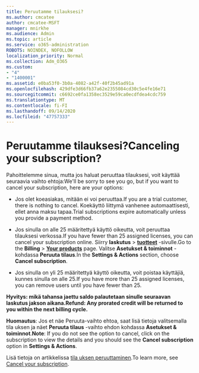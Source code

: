 ```yaml
---
title: Peruutamme tilauksesi?
ms.author: cmcatee
author: cmcatee-MSFT
manager: mnirkhe
ms.audience: Admin
ms.topic: article
ms.service: o365-administration
ROBOTS: NOINDEX, NOFOLLOW
localization_priority: Normal
ms.collection: Adm_O365
ms.custom:
- "4"
- "1400001"
ms.assetid: e0ba53f0-3b0a-4082-a42f-40f2b45ad91a
ms.openlocfilehash: 429dfe3d66fb37a62e2355084cd30c5e4fe16e71
ms.sourcegitcommit: c6692ce0fa1358ec3529e59ca0ecdfdea4cdc759
ms.translationtype: MT
ms.contentlocale: fi-FI
ms.lasthandoff: 09/14/2020
ms.locfileid: "47757333"
---
```

# <a name="canceling-your-subscription"></a><span data-ttu-id="7bbdb-102">Peruutamme tilauksesi?</span><span class="sxs-lookup"><span data-stu-id="7bbdb-102">Canceling your subscription?</span></span>

<span data-ttu-id="7bbdb-103">Pahoittelemme sinua, mutta jos haluat peruuttaa tilauksesi, voit käyttää seuraavia vaihto ehtoja:</span><span class="sxs-lookup"><span data-stu-id="7bbdb-103">We'll be sorry to see you go, but if you want to cancel your subscription, here are your options:</span></span>
  
- <span data-ttu-id="7bbdb-104">Jos olet koeasiakas, mitään ei voi peruuttaa.</span><span class="sxs-lookup"><span data-stu-id="7bbdb-104">If you are a trial customer, there is nothing to cancel.</span></span> <span data-ttu-id="7bbdb-105">Koekäyttö liittymä vanhenee automaattisesti, ellet anna maksu tapaa.</span><span class="sxs-lookup"><span data-stu-id="7bbdb-105">Trial subscriptions expire automatically unless you provide a payment method.</span></span>

- <span data-ttu-id="7bbdb-106">Jos sinulla on alle 25 määritettyä käyttö oikeutta, voit peruuttaa tilauksesi verkossa.</span><span class="sxs-lookup"><span data-stu-id="7bbdb-106">If you have fewer than 25 assigned licenses, you can cancel your subscription online.</span></span> <span data-ttu-id="7bbdb-107">Siirry **laskutus** \> **[tuotteet](https://go.microsoft.com/fwlink/p/?linkid=842054)** -sivulle.</span><span class="sxs-lookup"><span data-stu-id="7bbdb-107">Go to the **Billing** \> **[Your products](https://go.microsoft.com/fwlink/p/?linkid=842054)** page.</span></span> <span data-ttu-id="7bbdb-108">Valitse **Asetukset & toiminnot** -kohdassa **Peruuta tilaus**.</span><span class="sxs-lookup"><span data-stu-id="7bbdb-108">In the **Settings & Actions** section, choose **Cancel subscription**.</span></span>

- <span data-ttu-id="7bbdb-109">Jos sinulla on yli 25 määritettyä käyttö oikeutta, voit poistaa käyttäjiä, kunnes sinulla on alle 25.</span><span class="sxs-lookup"><span data-stu-id="7bbdb-109">If you have more than 25 assigned licenses, you can remove users until you have fewer than 25.</span></span>
  
<span data-ttu-id="7bbdb-110">**Hyvitys: mikä tahansa jaettu saldo palautetaan sinulle seuraavan laskutus jakson aikana.**</span><span class="sxs-lookup"><span data-stu-id="7bbdb-110">**Refund: Any prorated credit will be returned to you within the next billing cycle.**</span></span> 

<span data-ttu-id="7bbdb-111">**Huomautus**: Jos et näe Peruuta-vaihto ehtoa, saat lisä tietoja valitsemalla tila uksen ja näet **Peruuta tilaus** -vaihto ehdon kohdassa **Asetukset & toiminnot**.</span><span class="sxs-lookup"><span data-stu-id="7bbdb-111">**Note**: If you do not see the option to cancel, click on the subscription to view the details and you should see the **Cancel subscription** option in **Settings & Actions**.</span></span> 

<span data-ttu-id="7bbdb-112">Lisä tietoja on artikkelissa [tila uksen peruuttaminen](https://docs.microsoft.com/microsoft-365/commerce/subscriptions/cancel-your-subscription).</span><span class="sxs-lookup"><span data-stu-id="7bbdb-112">To learn more, see [Cancel your subscription](https://docs.microsoft.com/microsoft-365/commerce/subscriptions/cancel-your-subscription).</span></span>
